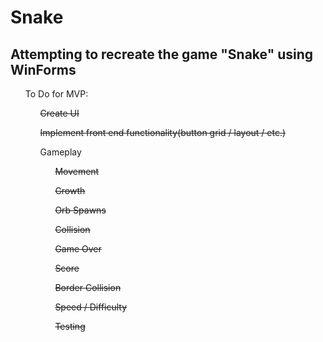 # Snake
<html>
  <section>
    <h2>Attempting to recreate the game "Snake" using WinForms</h2>
  </section>
  <section>
    <ul>To Do for MVP:
      <ul><s>Create UI</s></ul>
      <ul><s>Implement front end functionality(button grid / layout / etc.)</s></ul>
      <ul>Gameplay
        <ul><s>Movement</s></ul>
        <ul><s>Growth</s></ul>
        <ul><s>Orb Spawns</s></ul>
        <ul><s>Collision</s></ul>
        <ul><s>Game Over</s></ul>
        <ul><s>Score</s></ul>
        <ul><s>Border Collision</s></ul>
        <ul><s>Speed / Difficulty</s></ul>
        <ul><s>Testing</s></ul>
  </section>
</html>
